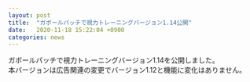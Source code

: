 ```yaml
---
layout: post
title:  "ガボールパッチで視力トレーニングバージョン1.14公開"
date:   2020-11-18 15:22:04 +0900
categories: news
---
```


ガボールパッチで視力トレーニングバージョン1.14を公開しました。  
本バージョンは広告関連の変更でバージョン1.12と機能に変化はありません。


